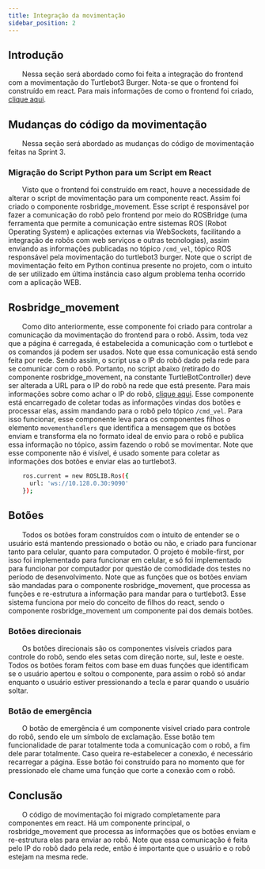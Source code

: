 ```yaml
---
title: Integração da movimentação
sidebar_position: 2
---
```


## Introdução 

&emsp;&emsp;Nessa seção será abordado como foi feita a integração do frontend com a movimentação do Turtlebot3 Burger. Nota-se que o frontend foi construído em react. Para mais informações de como o frontend foi criado, [clique aqui](./Interface.md).

## Mudanças do código da movimentação

&emsp;&emsp;Nessa seção será abordado as mudanças do código de movimentação feitas na Sprint 3. 

### Migração do Script Python para um Script em React

&emsp;&emsp;Visto que o frontend foi construído em react, houve a necessidade de alterar o script de movimentação para um componente react. Assim foi criado o componente rosbridge_movement. Esse script é responsável por fazer a comunicação do robô pelo frontend por meio do ROSBridge (uma ferramenta que permite a comunicação entre sistemas ROS (Robot Operating System) e aplicações externas via WebSockets, facilitando a integração de robôs com web serviços e outras tecnologias), assim enviando as informações publicadas no tópico `/cmd_vel`, tópico ROS responsável pela movimentação do turtlebot3 burger. Note que o script de movimentação feito em Python continua presente no projeto, com o intuito de ser utilizado em última instância caso algum problema tenha ocorrido com a aplicação WEB.

## Rosbridge_movement

&emsp;&emsp;Como dito anteriormente, esse componente foi criado para controlar a comunicação da movimentação do frontend para o robô. Assim, toda vez que a página é carregada, é estabelecida a comunicação com o turtlebot e os comandos já podem ser usados. Note que essa comunicação está sendo feita por rede. Sendo assim, o script usa o IP do robô dado pela rede para se comunicar com o robô. Portanto, no script abaixo (retirado do componente rosbridge_movement, na constante TurtleBotController) deve ser alterada a URL para o IP do robô na rede que está presente. Para mais informações sobre como achar o IP do robô, [clique aqui](https://inteli-college.github.io/2024-1B-T08-EC06-G05/sprint-3/instalacao). Esse componente está encarregado de coletar todas as informações vindas dos botões e processar elas, assim mandando para o robô pelo tópico `/cmd_vel`. Para isso funcionar, esse componente leva para os componentes filhos o elemento `movementhandlers` que identifica a mensagem que os botões enviam e transforma ela no formato ideal de envio para o robô e publica essa informação no tópico, assim fazendo o robô se movimentar. Note que esse componente não é visível, é usado somente para coletar as informações dos botões e enviar elas ao turtlebot3.

```bash
    ros.current = new ROSLIB.Ros({
      url: 'ws://10.128.0.30:9090'
    });
```

## Botões

&emsp;&emsp;Todos os botões foram construídos com o intuito de entender se o usuário está mantendo pressionado o botão ou não, e criado para funcionar tanto para celular, quanto para computador. O projeto é mobile-first, por isso foi implementado para funcionar em celular, e só foi implementado para funcionar por computador por questão de comodidade dos testes no período de desenvolvimento. Note que as funções que os botões enviam são mandadas para o componente rosbridge_movement, que processa as funções e re-estrutura a informação para mandar para o turtlebot3. Esse sistema funciona por meio do conceito de filhos do react, sendo o componente rosbridge_movement um componente pai dos demais botões.

### Botões direcionais

&emsp;&emsp;Os botões direcionais são os componentes visíveis criados para controle do robô, sendo eles setas com direção norte, sul, leste e oeste. Todos os botões foram feitos com base em duas funções que identificam se o usuário apertou e soltou o componente, para assim o robô só andar enquanto o usuário estiver pressionando a tecla e parar quando o usuário soltar. 

### Botão de emergência

&emsp;&emsp;O botão de emergência é um componente visível criado para controle do robô, sendo ele um símbolo de exclamação. Esse botão tem funcionalidade de parar totalmente toda a comunicação com o robô, a fim dele parar totalmente. Caso queira re-estabelecer a conexão, é necessário recarregar a página. Esse botão foi construído para no momento que for pressionado ele chame uma função que corte a conexão com o robô. 

## Conclusão

&emsp;&emsp;O código de movimentação foi migrado completamente para componentes em react. Há um componente principal, o rosbridge_movement que processa as informações que os botões enviam e re-estrutura elas para enviar ao robô. Note que essa comunicação é feita pelo IP do robô dado pela rede, então é importante que o usuário e o robô estejam na mesma rede.
